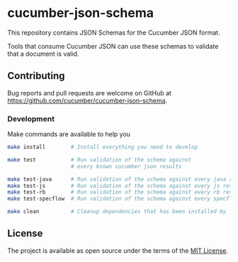 # cucumber-json-schema

This repository contains JSON Schemas for the Cucumber JSON format.

Tools that consume Cucumber JSON can use these schemas to validate that a document is valid.

## Contributing

Bug reports and pull requests are welcome on GitHub at https://github.com/cucumber/cucumber-json-schema.

### Development
Make commands are available to help you

```bash
make install        # Install everything you need to develop

make test           # Run validation of the schema against
                    # every known cucumber json results

make test-java      # Run validation of the schema against every java results
make test-js        # Run validation of the schema against every js results
make test-rb        # Run validation of the schema against every rb results
make test-specflow  # Run validation of the schema against every specflow results

make clean          # Cleanup dependencies that has been installed by `make install`
```

## License

The project is available as open source under the terms of the [MIT License](https://opensource.org/licenses/MIT).

